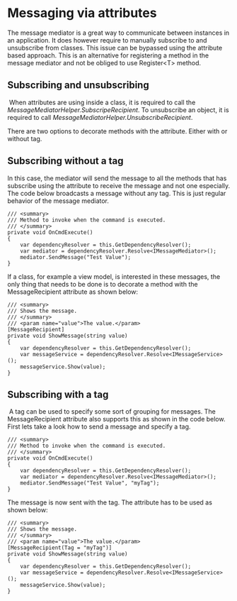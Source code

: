 # Messaging via attributes

The message mediator is a great way to communicate between instances in an application. It does however require to manually subscribe to and unsubscribe from classes. This issue can be bypassed using the attribute based approach. This is an alternative for registering a method in the message mediator and not be obliged to use Register\<T\> method.

## Subscribing and unsubscribing

 When attributes are using inside a class, it is required to call the *MessageMediatorHelper.SubscripeRecipient*. To unsubscribe an object, it is required to call *MessageMediatorHelper.UnsubscribeRecipient*.

There are two options to decorate methods with the attribute. Either with or without tag.

## Subscribing without a tag

In this case, the mediator will send the message to all the methods that has subscribe using the attribute to receive the message and not one especially. The code below broadcasts a message without any tag. This is just regular behavior of the message mediator.

```
/// <summary>
/// Method to invoke when the command is executed.
/// </summary>
private void OnCmdExecute()
{
    var dependencyResolver = this.GetDependencyResolver();
    var mediator = dependencyResolver.Resolve<IMessageMediator>();
    mediator.SendMessage("Test Value");
}
```

If a class, for example a view model, is interested in these messages, the only thing that needs to be done is to decorate a method with the MessageRecipient attribute as shown below:

```
/// <summary>
/// Shows the message.
/// </summary>
/// <param name="value">The value.</param>
[MessageRecipient]
private void ShowMessage(string value)
{
    var dependencyResolver = this.GetDependencyResolver();
    var messageService = dependencyResolver.Resolve<IMessageService>();
    messageService.Show(value);
}
```

## Subscribing with a tag

 A tag can be used to specify some sort of grouping for messages. The MessageRecipient attribute also supports this as shown in the code below. First lets take a look how to send a message and specify a tag.

```
/// <summary>
/// Method to invoke when the command is executed.
/// </summary>
private void OnCmdExecute()
{
    var dependencyResolver = this.GetDependencyResolver();
    var mediator = dependencyResolver.Resolve<IMessageMediator>();
    mediator.SendMessage("Test Value", "myTag");
}
```

The message is now sent with the tag. The attribute has to be used as shown below:

```
/// <summary>
/// Shows the message.
/// </summary>
/// <param name="value">The value.</param>
[MessageRecipient(Tag = "myTag")]
private void ShowMessage(string value)
{
    var dependencyResolver = this.GetDependencyResolver();
    var messageService = dependencyResolver.Resolve<IMessageService>();
    messageService.Show(value);
}
```
